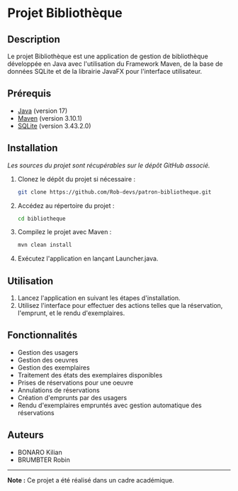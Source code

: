 # Projet Bibliothèque

## Description
Le projet Bibliothèque est une application de gestion de bibliothèque développée en Java avec l'utilisation du Framework Maven, de la base de données SQLite et de la librairie JavaFX pour l'interface utilisateur.

## Prérequis
- [Java](https://www.oracle.com/java/technologies/javase-downloads.html) (version 17)
- [Maven](https://maven.apache.org/download.cgi) (version 3.10.1)
- [SQLite](https://www.sqlite.org/download.html) (version 3.43.2.0)

## Installation
*Les sources du projet sont récupérables sur le dépôt GitHub associé.*
1. Clonez le dépôt du projet si nécessaire :
   ```bash
   git clone https://github.com/Rob-devs/patron-bibliotheque.git
   ```

2. Accédez au répertoire du projet :
   ```bash
   cd bibliotheque
   ```

3. Compilez le projet avec Maven :
   ```bash
   mvn clean install
   ```

4. Exécutez l'application en lançant Launcher.java.

## Utilisation
1. Lancez l'application en suivant les étapes d'installation.
2. Utilisez l'interface pour effectuer des actions telles que la réservation, l'emprunt, et le rendu d'exemplaires.

## Fonctionnalités
- Gestion des usagers
- Gestion des oeuvres
- Gestion des exemplaires
- Traitement des états des exemplaires disponibles
- Prises de réservations pour une oeuvre
- Annulations de réservations
- Création d'emprunts par des usagers
- Rendu d'exemplaires empruntés avec gestion automatique des réservations

## Auteurs
- BONARO Kilian
- BRUMBTER Robin

---
**Note :** Ce projet a été réalisé dans un cadre académique.
